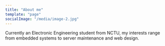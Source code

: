 ```yaml
---
title: "About me"
template: "page"
socialImage: "/media/image-2.jpg"
---
```


Currently an Electronic Engineering student from NCTU, my interests range from embedded systems to server maintenance and web design.
